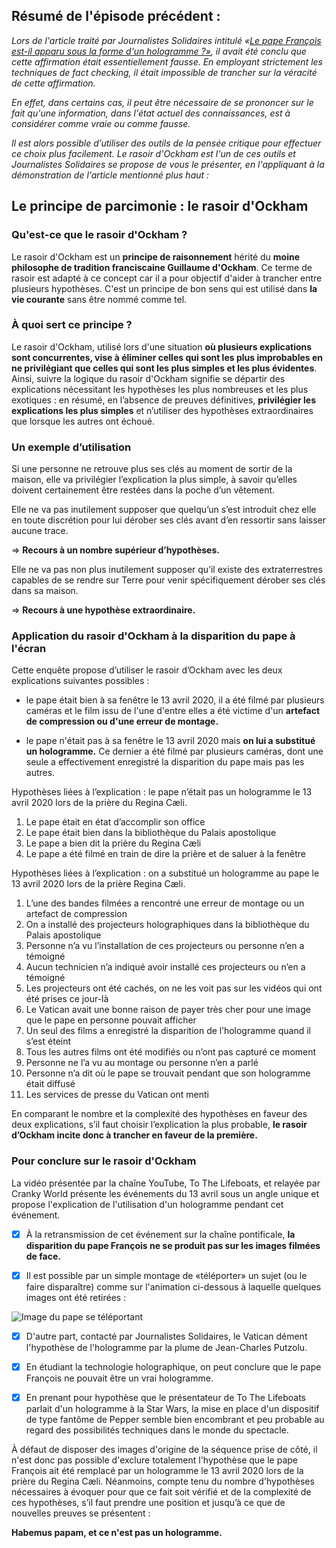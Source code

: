 <h2>Résumé de l'épisode précédent :</h2>

*Lors de l'article traité par Journalistes Solidaires intitulé «[Le pape François est-il apparu sous la forme d'un hologramme ?»](https://journalistessolidaires.com/publications/preview/rec0EjIO5RCZeoNd3), il avait été conclu que cette affirmation était essentiellement fausse. En employant strictement les techniques de fact checking, il était impossible de trancher sur la véracité de cette affirmation.*

*En effet, dans certains cas, il peut être nécessaire de se prononcer sur le fait qu'une information, dans l'état actuel des connaissances, est à considérer comme vraie ou comme fausse.*

*Il est alors possible d’utiliser des outils de la pensée critique pour effectuer ce choix plus facilement. Le rasoir d'Ockham est l'un de ces outils et Journalistes Solidaires se propose de vous le présenter, en l'appliquant à la démonstration de l'article mentionné plus haut :*

<h2>Le principe de parcimonie : le rasoir d'Ockham</h2>

<h3>Qu'est-ce que le rasoir d'Ockham ?</h3>

Le rasoir d'Ockham est un **principe de raisonnement** hérité du **moine philosophe de tradition franciscaine Guillaume d'Ockham**. Ce terme de rasoir est adapté à ce concept car il a pour objectif d'aider à trancher entre plusieurs hypothèses.
C'est un principe de bon sens qui est utilisé dans **la vie courante** sans être nommé comme tel.

<h3>À quoi sert ce principe ?</h3>

Le rasoir d'Ockham, utilisé lors d'une situation **où plusieurs explications sont concurrentes, vise à éliminer celles qui sont les plus improbables en ne privilégiant que celles qui sont les plus simples et les plus évidentes**.
Ainsi, suivre la logique du rasoir d'Ockham signifie se départir des explications nécessitant les hypothèses les plus nombreuses et les plus exotiques : en résumé, en l’absence de preuves définitives, **privilégier les explications les plus simples** et n’utiliser des hypothèses extraordinaires que lorsque les autres ont échoué.

<h3>Un exemple d’utilisation</h3>

Si une personne ne retrouve plus ses clés au moment de sortir de la maison, elle va privilégier l’explication la plus simple, à savoir qu’elles doivent certainement être restées dans la poche d’un vêtement.

Elle ne va pas inutilement supposer que quelqu’un s’est introduit chez elle en toute discrétion pour lui dérober ses clés avant d’en ressortir sans laisser aucune trace.

⇒ **Recours à un nombre supérieur d’hypothèses.**

Elle ne va pas non plus inutilement supposer qu’il existe des extraterrestres capables de se rendre sur Terre pour venir spécifiquement dérober ses clés dans sa maison. 

⇒ **Recours à une hypothèse extraordinaire.**

<h3>Application du rasoir d'Ockham à la disparition du pape à l'écran</h3>

Cette enquête propose d’utiliser le rasoir d’Ockham avec les deux explications suivantes possibles :

 * le pape était bien à sa fenêtre le 13 avril 2020, il a été filmé par plusieurs caméras et le film issu de l'une d'entre elles a été victime d'un **artefact de compression ou d'une erreur de montage.**

 * le pape n'était pas à sa fenêtre le 13 avril 2020 mais **on lui a substitué un hologramme.** Ce dernier a été filmé par plusieurs caméras, dont une seule a effectivement enregistré la disparition du pape mais pas les autres.



Hypothèses liées à l’explication : le pape n’était pas un hologramme le 13 avril 2020 lors de la prière du Regina Cæli. 

 1. Le pape était en état d’accomplir son office
 1. Le pape était bien dans la bibliothèque du Palais apostolique
 1. Le pape a bien dit la prière du Regina Cæli
 1. Le pape a été filmé en train de dire la prière et de saluer à la fenêtre


Hypothèses liées à l’explication : on a substitué un hologramme au pape le 13 avril 2020 lors de la prière Regina Cæli. 

 1. L’une des bandes filmées a rencontré une erreur de montage ou un artefact de compression
 1. On a installé des projecteurs holographiques dans la bibliothèque du Palais apostolique
 1. Personne n’a vu l’installation de ces projecteurs ou personne n’en a témoigné
 1. Aucun technicien n’a indiqué avoir installé ces projecteurs ou n’en a témoigné
 1. Les projecteurs ont été cachés, on ne les voit pas sur les vidéos qui ont été prises ce jour-là
 1. Le Vatican avait une bonne raison de payer très cher pour une image que le pape en personne pouvait afficher
 1. Un seul des films a enregistré la disparition de l’hologramme quand il s’est éteint
 1. Tous les autres films ont été modifiés ou n’ont pas capturé ce moment
 1. Personne ne l’a vu au montage ou personne n’en a parlé
 1. Personne n’a dit où le pape se trouvait pendant que son hologramme était diffusé
 1. Les services de presse du Vatican ont menti


En comparant le nombre et la complexité des hypothèses en faveur des deux explications, s’il faut choisir l’explication la plus probable, **le rasoir d’Ockham incite donc à trancher en faveur de la première.**

<h3>Pour conclure sur le rasoir d'Ockham</h3>

La vidéo présentée par la chaîne YouTube, To The Lifeboats, et relayée par Cranky World présente les événements du 13 avril sous un angle unique et propose l'explication de l'utilisation d'un hologramme pendant cet événement.

 - [x] À la retransmission de cet événement sur la chaîne pontificale, **la disparition du pape François ne se produit pas sur les images filmées de face.**

 - [x] Il est possible par un simple montage de «téléporter» un sujet (ou le faire disparaître) comme sur l'animation ci-dessous à laquelle quelques images ont été retirées :
 
 ![Image du pape se téléportant](https://dl.airtable.com/.attachmentThumbnails/43b80e2b404b393f0d3265ced3765459/e41429cc)

 - [x] D'autre part, contacté par Journalistes Solidaires, le Vatican dément l'hypothèse de l'hologramme par la plume de Jean-Charles Putzolu.
 - [x] En étudiant la technologie holographique, on peut conclure que le pape François ne pouvait être un vrai hologramme.
 - [x] En prenant pour hypothèse que le présentateur de To The Lifeboats parlait d'un hologramme à la Star Wars, la mise en place d'un dispositif de type fantôme de Pepper semble bien encombrant et peu probable au regard des possibilités techniques dans le monde du spectacle.


À défaut de disposer des images d'origine de la séquence prise de côté, il n'est donc pas possible d'exclure totalement l'hypothèse que le pape François ait été remplacé par un  hologramme le 13 avril 2020 lors de la prière du Regina Cæli.
Néanmoins, compte tenu du nombre d'hypothèses nécessaires à évoquer pour que ce fait soit vérifié et de la complexité de ces hypothèses, s’il faut prendre une position et jusqu’à ce que de nouvelles preuves se présentent :

**Habemus papam, et ce n'est pas un hologramme.**
